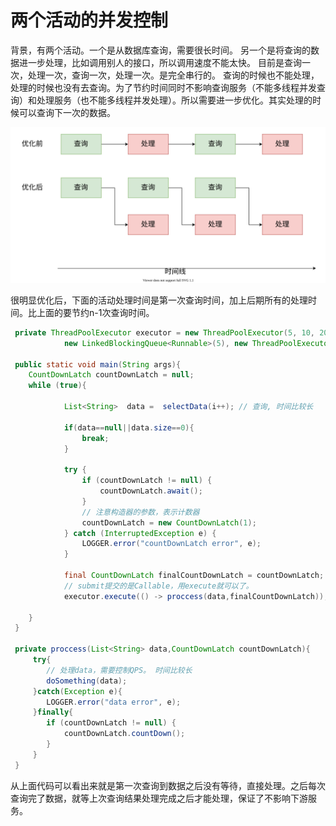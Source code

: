 两个活动的并发控制
===
背景，有两个活动。一个是从数据库查询，需要很长时间。
另一个是将查询的数据进一步处理，比如调用别人的接口，所以调用速度不能太快。
目前是查询一次，处理一次，查询一次，处理一次。是完全串行的。
查询的时候也不能处理，处理的时候也没有去查询。为了节约时间同时不影响查询服务（不能多线程并发查询）和处理服务（也不能多线程并发处理）。所以需要进一步优化。其实处理的时候可以查询下一次的数据。

![](并发优化.svg)

很明显优化后，下面的活动处理时间是第一次查询时间，加上后期所有的处理时间。比上面的要节约n-1次查询时间。

```java
 private ThreadPoolExecutor executor = new ThreadPoolExecutor(5, 10, 200, TimeUnit.MILLISECONDS,
            new LinkedBlockingQueue<Runnable>(5), new ThreadPoolExecutor.CallerRunsPolicy());

 public static void main(String args){
    CountDownLatch countDownLatch = null;
    while (true){

            List<String>  data =  selectData(i++); // 查询, 时间比较长

            if(data==null||data.size==0){
                break;
            }

            try {
                if (countDownLatch != null) {
                    countDownLatch.await();
                }
                // 注意构造器的参数，表示计数器
                countDownLatch = new CountDownLatch(1);
            } catch (InterruptedException e) {
                LOGGER.error("countDownLatch error", e);
            }

            final CountDownLatch finalCountDownLatch = countDownLatch;
            // submit提交的是Callable，用execute就可以了。
            executor.execute(() -> proccess(data,finalCountDownLatch));

    }
 }

 private proccess(List<String> data,CountDownLatch countDownLatch){
     try{
        // 处理data，需要控制QPS。 时间比较长
        doSomething(data);
     }catch(Exception e){
        LOGGER.error("data error", e);
     }finally{
        if (countDownLatch != null) {
            countDownLatch.countDown();
        }
     }
 }

```

从上面代码可以看出来就是第一次查询到数据之后没有等待，直接处理。之后每次查询完了数据，就等上次查询结果处理完成之后才能处理，保证了不影响下游服务。